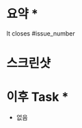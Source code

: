 # 요약 \*

<!-- 닫는 이슈 번호 및 PR 내용에 대한 간단한 요약 표기. -->

It closes #issue_number

# 스크린샷

<!-- PR 변경 사항에 대한 스크린샷이나 .gif 파일 -->

# 이후 Task \*

<!-- PR 이후 개설할 이슈 목록 -->

- 없음
